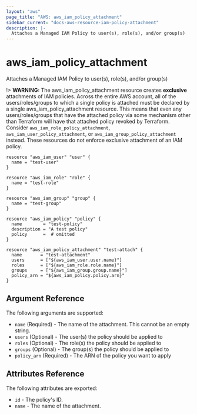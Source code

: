 ```yaml
---
layout: "aws"
page_title: "AWS: aws_iam_policy_attachment"
sidebar_current: "docs-aws-resource-iam-policy-attachment"
description: |-
  Attaches a Managed IAM Policy to user(s), role(s), and/or group(s)
---
```


# aws_iam_policy_attachment

Attaches a Managed IAM Policy to user(s), role(s), and/or group(s)

!> **WARNING:** The aws_iam_policy_attachment resource creates **exclusive** attachments of IAM policies. Across the entire AWS account, all of the users/roles/groups to which a single policy is attached must be declared by a single aws_iam_policy_attachment resource. This means that even any users/roles/groups that have the attached policy via some mechanism other than Terraform will have that attached policy revoked by Terraform. Consider `aws_iam_role_policy_attachment`, `aws_iam_user_policy_attachment`, or `aws_iam_group_policy_attachment` instead. These resources do not enforce exclusive attachment of an IAM policy. 

```hcl
resource "aws_iam_user" "user" {
  name = "test-user"
}

resource "aws_iam_role" "role" {
  name = "test-role"
}

resource "aws_iam_group" "group" {
  name = "test-group"
}

resource "aws_iam_policy" "policy" {
  name        = "test-policy"
  description = "A test policy"
  policy      =  # omitted
}

resource "aws_iam_policy_attachment" "test-attach" {
  name       = "test-attachment"
  users      = ["${aws_iam_user.user.name}"]
  roles      = ["${aws_iam_role.role.name}"]
  groups     = ["${aws_iam_group.group.name}"]
  policy_arn = "${aws_iam_policy.policy.arn}"
}
```

## Argument Reference

The following arguments are supported:

* `name` 		(Required) - The name of the attachment. This cannot be an empty string.
* `users`		(Optional) - The user(s) the policy should be applied to
* `roles`		(Optional) - The role(s) the policy should be applied to
* `groups`		(Optional) - The group(s) the policy should be applied to
* `policy_arn`	(Required) - The ARN of the policy you want to apply

## Attributes Reference

The following attributes are exported:

* `id` - The policy's ID.
* `name` - The name of the attachment.
